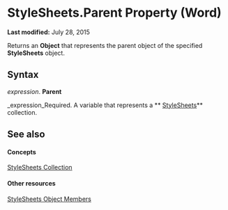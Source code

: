 
# StyleSheets.Parent Property (Word)

 **Last modified:** July 28, 2015

Returns an  **Object** that represents the parent object of the specified **StyleSheets** object.

## Syntax

 _expression_. **Parent**

 _expression_Required. A variable that represents a  ** [StyleSheets](4b3da354-38a6-5758-3080-82a940b668c9.md)** collection.


## See also


#### Concepts


 [StyleSheets Collection](4b3da354-38a6-5758-3080-82a940b668c9.md)
#### Other resources


 [StyleSheets Object Members](113d2c01-0ac9-6c2e-811d-12ffce8601a8.md)
